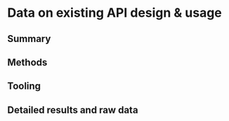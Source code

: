 # Data on existing API design & usage

## Summary




## Methods




## Tooling



## Detailed results and raw data
